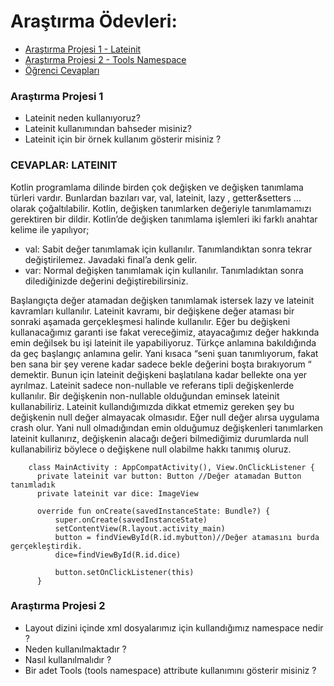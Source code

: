 # Araştırma Ödevleri:

- [Araştırma Projesi 1 - Lateinit](#1)
- [Araştırma Projesi 2 - Tools Namespace](#2)
- [Öğrenci Cevapları](#x)


### <a name="1"></a> Araştırma Projesi 1

- Lateinit neden kullanıyoruz?
- Lateinit kullanımından bahseder misiniz?
- Lateinit için bir örnek kullanım gösterir misiniz ?

### CEVAPLAR: LATEINIT

   Kotlin programlama dilinde birden çok değişken ve değişken tanımlama türleri vardır. Bunlardan bazıları var, val, lateinit, lazy , getter&setters … olarak çoğaltılabilir. Kotlin, değişken tanımlarken değeriyle tanımlamamızı gerektiren bir dildir. Kotlin’de değişken tanımlama işlemleri iki farklı anahtar kelime ile yapılıyor;
-	val: Sabit değer tanımlamak için kullanılır. Tanımlandıktan sonra tekrar değiştirilemez. Javadaki final’a denk gelir.
-	var: Normal değişken tanımlamak için kullanılır. Tanımladıktan sonra dilediğinizde değerini değiştirebilirsiniz.

Başlangıçta değer atamadan değişken tanımlamak istersek lazy ve lateinit kavramları kullanılır. Lateinit kavramı, bir değişkene değer ataması bir sonraki aşamada gerçekleşmesi halinde kullanılır. Eğer bu değişkeni kullanacağımız garanti ise fakat vereceğimiz, atayacağımız değer hakkında emin değilsek bu işi lateinit ile yapabiliyoruz. Türkçe anlamına bakıldığında da geç başlangıç anlamına gelir. Yani kısaca “seni şuan tanımlıyorum, fakat ben sana bir şey verene kadar sadece bekle değerini boşta bırakıyorum “ demektir.  Bunun için lateinit değişkeni başlatılana kadar bellekte ona yer ayrılmaz. Lateinit sadece non-nullable ve referans tipli değişkenlerde kullanılır. Bir değişkenin non-nullable olduğundan eminsek lateinit kullanabiliriz. Lateinit kullandığımızda dikkat etmemiz gereken şey bu değişkenin null değer almayacak olmasıdır. Eğer null değer alırsa uygulama crash olur. Yani null olmadığından emin olduğumuz değişkenleri tanımlarken lateinit kullanırız, değişkenin alacağı değeri bilmediğimiz durumlarda null kullanabiliriz böylece o değişkene null olabilme hakkı tanımış oluruz.


        class MainActivity : AppCompatActivity(), View.OnClickListener {
          private lateinit var button: Button //Değer atamadan Button tanımladık
          private lateinit var dice: ImageView

          override fun onCreate(savedInstanceState: Bundle?) {
              super.onCreate(savedInstanceState)
              setContentView(R.layout.activity_main)
              button = findViewById(R.id.mybutton)//Değer atamasını burda gerçekleştirdik.
              dice=findViewById(R.id.dice)

              button.setOnClickListener(this)
          }



### <a name="2"></a> Araştırma Projesi 2


- Layout dizini içinde xml dosyalarımız için kullandığımız namespace nedir ?
- Neden kullanılmaktadır ?
- Nasıl kullanılmalıdır ?
- Bir adet Tools (tools namespace) attribute kullanımını gösterir misiniz ? 
